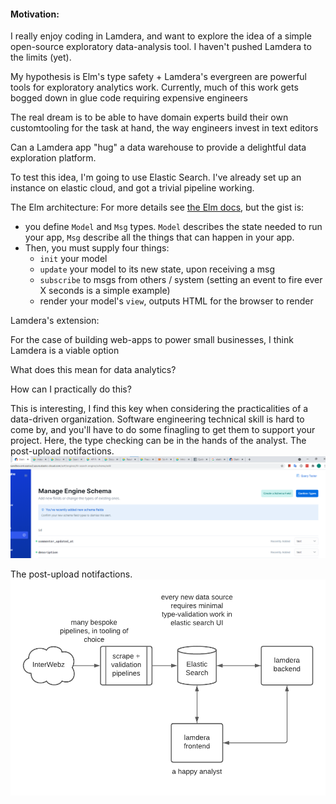 #### Motivation:
I really enjoy coding in Lamdera, and want to explore the idea of a simple open-source exploratory data-analysis tool. I haven't pushed Lamdera to the limits (yet).

My hypothesis is Elm's type safety + Lamdera's evergreen are powerful tools for exploratory analytics work. Currently, 
much of this work gets bogged down in glue code requiring expensive engineers

The real dream is to be able to have domain experts build their own customtooling for the task at hand, the way engineers invest in text editors

Can a Lamdera app "hug" a data warehouse to provide a delightful data exploration platform.

To test this idea, I'm going to use Elastic Search. I've already set up an instance on elastic cloud, and got a trivial pipeline working.

The Elm architecture:
For more details see [the Elm docs](https://guide.elm-lang.org/architecture/), but the gist is:
 * you define `Model` and `Msg` types. `Model` describes the state needed to run your app, `Msg` describe all the things that can happen in your app.
 * Then, you must supply four things:
    * `init` your model
    * `update` your model to its new state, upon receiving a msg
    * `subscribe` to msgs from others / system (setting an event to fire ever X seconds is a simple example)
    * render your model's `view`, outputs HTML for the browser to render

Lamdera's extension:

For the case of building web-apps to power small businesses, I think Lamdera is a viable option

What does this mean for data analytics?

How can I practically do this?

This is interesting, I find this key when considering the practicalities of a data-driven organization. Software engineering technical skill is hard to come by, and you'll have to do some finagling to get them to support your project. Here, the type checking can be in the hands of the analyst. The post-upload notifactions.
![schema fields](./assets/fig1.png)


The post-upload notifactions.
![schema fields](./assets/fig2.png)
